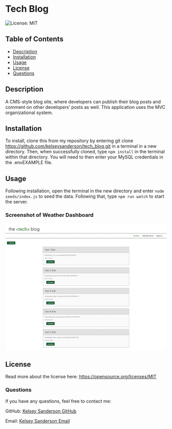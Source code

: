 # Tech Blog

![License: MIT](https://img.shields.io/badge/License-MIT-yellow.svg)

## Table of Contents
* [Description](README.md#Description)
* [Installation](README.md#Installation)
* [Usage](README.md#Usage)
* [License](README.md#License)
* [Questions](README.md#Questions)

## Description
A CMS-style blog site, where developers can publish their blog posts and comment on other developers’ posts as well. This application uses the MVC organizational system.


## Installation
To install, clone this from my repository by entering git clone https://github.com/kelseysanderson/tech_blog.git in a terminal in a new directory. Then, when successfully cloned, type `npm install` in the terminal within that directory. You will need to then enter your MySQL credentials in the .envEXAMPLE file.

## Usage
Following installation, open the terminal in the new directory and enter `node seeds/index.js` to seed the data. Following that, type `npm run watch` to start the server.

### Screenshot of Weather Dashboard
![Screenshot of Weather Dashboard](./assets/images/techblogscreencapture.jpg)

## License
Read more about the license here:
https://opensource.org/licenses/MIT

### Questions
If you have any questions, feel free to contact me:

GitHub: [Kelsey Sanderson GitHub](https://github.com/kelseysanderson)

Email:  [Kelsey Sanderson Email](mailto:kelseymonica@gmail.com)
